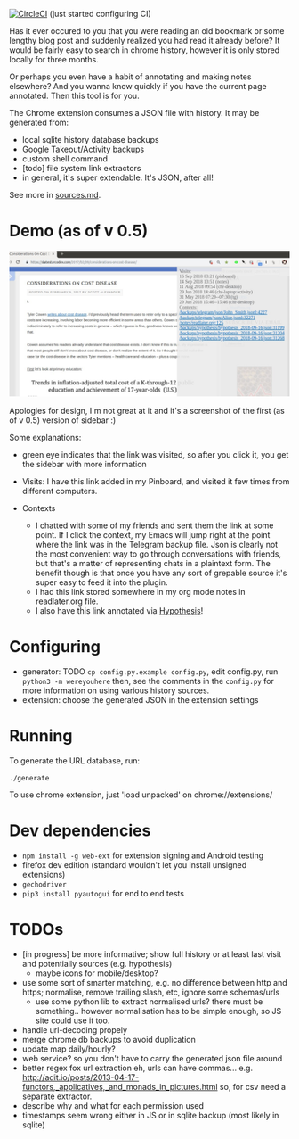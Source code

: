 [![CircleCI](https://circleci.com/gh/karlicoss/were-you-here.svg?style=svg)](https://circleci.com/gh/karlicoss/were-you-here)  (just started configuring CI)

Has it ever occured to you that you were reading an old bookmark or some lengthy blog post and suddenly realized you had read it already before? It would be fairly easy to search in chrome history, however it is only stored locally for three months. 

Or perhaps you even have a habit of annotating and making notes elsewhere? And you wanna know quickly if you have the current page annotated. Then this tool is for you.

The Chrome extension consumes a JSON file with history. It may be generated from:

* local sqlite history database backups
* Google Takeout/Activity backups
* custom shell command 
* [todo] file system link extractors
* in general, it's super extendable. It's JSON, after all!

See more in [sources.md](sources.md).

# Demo (as of v 0.5)
![Demo screenshot](/misc/demo.jpg)

Apologies for design, I'm not great at it and it's a screenshot of the first (as of v 0.5) version of sidebar :)

Some explanations:

* green eye indicates that the link was visited, so after you click it, you get the sidebar with more information
* Visits: I have this link added in my Pinboard, and visited it few times from different computers.
* Contexts

  * I chatted with some of my friends and sent them the link at some point. If I click the context, my Emacs will jump right at the point where the link was in the Telegram backup file. Json is clearly not the most convenient way to go through conversations with friends, but that's a matter of representing chats in a plaintext form. The benefit though is that once you have any sort of grepable source it's super easy to feed it into the plugin.
  * I had this link stored somewhere in my org mode notes in readlater.org file.
  * I also have this link annotated via [Hypothesis](https://hypothes.is/)!

# Configuring
* generator: TODO `cp config.py.example config.py`, edit config.py, run `python3 -m wereyouhere`
then, see the comments in the `config.py` for more information on using various history sources.
* extension: choose the generated JSON in the extension settings

# Running
To generate the URL database, run:

    ./generate
    
To use chrome extension, just 'load unpacked' on chrome://extensions/

# Dev dependencies

 * `npm install -g web-ext` for extension signing and Android testing
  * firefox dev edition (standard wouldn't let you install unsigned extensions)
  * `gechodriver`
 * `pip3 install pyautogui` for end to end tests


# TODOs
* [in progress] be more informative; show full history or at least last visit and potentially sources (e.g. hypothesis)
  * maybe icons for mobile/desktop?
* use some sort of smarter matching, e.g. no difference between http and https; normalise, remove trailing slash, etc, ignore some schemas/urls
  * use some python lib to extract normalised urls? there must be something.. however normalisation has to be simple enough, so JS site could use it too.
* handle url-decoding propely
* merge chrome db backups to avoid duplication
* update map daily/hourly?
* web service? so you don't have to carry the generated json file around
* better regex fox url extraction
eh, urls can have commas...  e.g. http://adit.io/posts/2013-04-17-functors,_applicatives,_and_monads_in_pictures.html
so, for csv need a separate extractor.
* describe why and what for each permission used
* timestamps seem wrong either in JS or in sqlite backup (most likely in sqlite)
